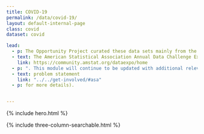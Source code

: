 ```yaml
---
title: COVID-19
permalink: /data/covid-19/
layout: default-internal-page
class: covid
dataset: covid

lead:
  - p: The Opportunity Project curated these data sets mainly from the Census Bureau as part of the
  - text: The American Statistical Association Annual Data Challenge Expo
    link: https://community.amstat.org/dataexpo/home
  - p: ". This module will continue to be updated with additional relevant open data sets from other federal agencies to help with the medical, economic and community responses to the pandemic. The theme of this year's Data Challenge Expo is Helping Families, Business, and Communities Respond to COVID-19 (see"
  - text: problem statement
    link: "../../get-involved/#asa"
  - p: for more details).


---
```

{% include hero.html %}
<!-- {% include single-column-centered-photo-with-overlay.html %} -->
{% include three-column-searchable.html %}
